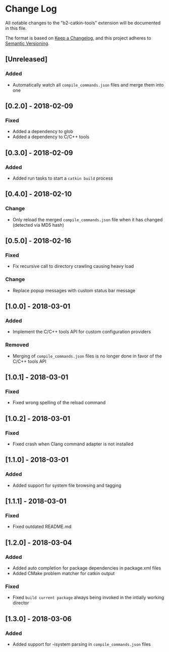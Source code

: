# Change Log
All notable changes to the "b2-catkin-tools" extension will be documented in this file.

The format is based on [Keep a Changelog](https://keepachangelog.com/en/1.0.0/),
and this project adheres to [Semantic Versioning](https://semver.org/spec/v2.0.0.html).

## [Unreleased]
### Added
- Automatically watch all `compile_commands.json` files and merge them into one

## [0.2.0] - 2018-02-09
### Fixed
- Added a dependency to glob 
- Added a dependency to C/C++ tools 

## [0.3.0] - 2018-02-09
### Added
- Added run tasks to start a `catkin build` process

## [0.4.0] - 2018-02-10
### Change
- Only reload the merged `compile_commands.json` file when it has changed (detected via MD5 hash)

## [0.5.0] - 2018-02-16
### Fixed
- Fix recursive call to directory crawling causing heavy load
### Change
- Replace popup messages with custom status bar message

## [1.0.0] - 2018-03-01
### Added
- Implement the C/C++ tools API for custom configuration providers

### Removed
- Merging of `compile_commands.json` files is no longer done in favor of the C/C++ tools API

## [1.0.1] - 2018-03-01
### Fixed
- Fixed wrong spelling of the reload command

## [1.0.2] - 2018-03-01
### Fixed
- Fixed crash when Clang command adapter is not installed

## [1.1.0] - 2018-03-01
### Added
- Added support for system file browsing and tagging

## [1.1.1] - 2018-03-01
### Fixed
- Fixed outdated README.md

## [1.2.0] - 2018-03-04
### Added
- Added auto completion for package dependencies in package.xml files
- Added CMake problem matcher for catkin output
### Fixed
- Fixed `build current package` always being invoked in the intially working director

## [1.3.0] - 2018-03-06
### Added
- Added support for -isystem parsing in `compile_commands.json` files